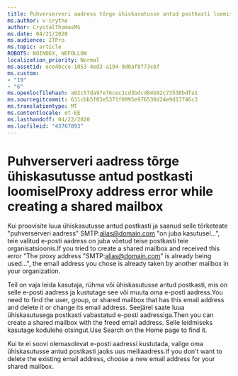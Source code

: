 ```yaml
---
title: Puhverserveri aadress tõrge ühiskasutusse antud postkasti loomisel
ms.author: v-crytho
author: CrystalThomasMS
ms.date: 04/21/2020
ms.audience: ITPro
ms.topic: article
ROBOTS: NOINDEX, NOFOLLOW
localization_priority: Normal
ms.assetid: ece4bcce-1053-4ed3-a194-9d0af8f73c6f
ms.custom:
- "19"
- "6"
ms.openlocfilehash: a02c57da97e76cec1cd3bdcd84b92c73530bdfa1
ms.sourcegitcommit: 631cbb5f03e5371f0995e976536d24e9d13746c3
ms.translationtype: MT
ms.contentlocale: et-EE
ms.lasthandoff: 04/22/2020
ms.locfileid: "43767893"
---
```

# <a name="proxy-address-error-while-creating-a-shared-mailbox"></a><span data-ttu-id="4ba76-102">Puhverserveri aadress tõrge ühiskasutusse antud postkasti loomisel</span><span class="sxs-lookup"><span data-stu-id="4ba76-102">Proxy address error while creating a shared mailbox</span></span>

<span data-ttu-id="4ba76-103">Kui proovisite luua ühiskasutusse antud postkasti ja saanud selle tõrketeate "puhverserveri aadress" SMTP:alias@domain.com "on juba kasutusel...", teie valitud e-posti aadress on juba võetud teise postkasti teie organisatsioonis.</span><span class="sxs-lookup"><span data-stu-id="4ba76-103">If you tried to create a shared mailbox and received this error "The proxy address "SMTP:alias@domain.com" is already being used…", the email address you chose is already taken by another mailbox in your organization.</span></span>
  
<span data-ttu-id="4ba76-104">Teil on vaja leida kasutaja, rühma või ühiskasutusse antud postkasti, mis on selle e-posti aadress ja kustutage see või muuta oma e-posti aadress.</span><span class="sxs-lookup"><span data-stu-id="4ba76-104">You need to find the user, group, or shared mailbox that has this email address and delete it or change its email address.</span></span> <span data-ttu-id="4ba76-105">Seejärel saate luua ühiskasutusega postkasti vabastatud e-posti aadressiga.</span><span class="sxs-lookup"><span data-stu-id="4ba76-105">Then you can create a shared mailbox with the freed email address.</span></span> <span data-ttu-id="4ba76-106">Selle leidmiseks kasutage kodulehe otsingut.</span><span class="sxs-lookup"><span data-stu-id="4ba76-106">Use Search on the Home page to find it.</span></span>
  
<span data-ttu-id="4ba76-107">Kui te ei soovi olemasolevat e-posti aadressi kustutada, valige oma ühiskasutusse antud postkasti jaoks uus meiliaadress.</span><span class="sxs-lookup"><span data-stu-id="4ba76-107">If you don't want to delete the existing email address, choose a new email address for your shared mailbox.</span></span>
  
